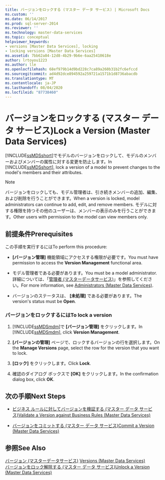 ```yaml
---
title: バージョンをロックする (マスター データ サービス) | Microsoft Docs
ms.custom: ''
ms.date: 06/14/2017
ms.prod: sql-server-2014
ms.reviewer: ''
ms.technology: master-data-services
ms.topic: conceptual
helpviewer_keywords:
- versions [Master Data Services], locking
- locking versions [Master Data Services]
ms.assetid: 7bb62a84-12d8-4b29-9b6e-6aa25410618e
author: lrtoyou1223
ms.author: lle
ms.openlocfilehash: 68ef979b14d9bd228c7ca89a260b31b2fc6efccd
ms.sourcegitcommit: ad4d92dce894592a259721a1571b1d8736abacdb
ms.translationtype: MT
ms.contentlocale: ja-JP
ms.lasthandoff: 08/04/2020
ms.locfileid: "87738460"
---
```

# <a name="lock-a-version-master-data-services"></a><span data-ttu-id="287e1-102">バージョンをロックする (マスター データ サービス)</span><span class="sxs-lookup"><span data-stu-id="287e1-102">Lock a Version (Master Data Services)</span></span>
  <span data-ttu-id="287e1-103">[!INCLUDE[ssMDSshort](../includes/ssmdsshort-md.md)]でモデルのバージョンをロックして、モデルのメンバーおよびメンバーの属性に対する変更を防止します。</span><span class="sxs-lookup"><span data-stu-id="287e1-103">In [!INCLUDE[ssMDSshort](../includes/ssmdsshort-md.md)], lock a version of a model to prevent changes to the model's members and their attributes.</span></span>  
  
> [!NOTE]  
>  <span data-ttu-id="287e1-104">バージョンをロックしても、モデル管理者は、引き続きメンバーの追加、編集、および削除を行うことができます。</span><span class="sxs-lookup"><span data-stu-id="287e1-104">When a version is locked, model administrators can continue to add, edit, and remove members.</span></span> <span data-ttu-id="287e1-105">モデルに対する権限を持つその他のユーザーは、メンバーの表示のみを行うことができます。</span><span class="sxs-lookup"><span data-stu-id="287e1-105">Other users with permission to the model can view members only.</span></span>  
  
## <a name="prerequisites"></a><span data-ttu-id="287e1-106">前提条件</span><span class="sxs-lookup"><span data-stu-id="287e1-106">Prerequisites</span></span>  
 <span data-ttu-id="287e1-107">この手順を実行するには</span><span class="sxs-lookup"><span data-stu-id="287e1-107">To perform this procedure:</span></span>  
  
-   <span data-ttu-id="287e1-108">**[バージョン管理]** 機能領域にアクセスする権限が必要です。</span><span class="sxs-lookup"><span data-stu-id="287e1-108">You must have permission to access the **Version Management** functional area.</span></span>  
  
-   <span data-ttu-id="287e1-109">モデル管理者である必要があります。</span><span class="sxs-lookup"><span data-stu-id="287e1-109">You must be a model administrator.</span></span> <span data-ttu-id="287e1-110">詳細については、「[管理者 &#40;マスターデータサービス&#41;](administrators-master-data-services.md)」を参照してください。</span><span class="sxs-lookup"><span data-stu-id="287e1-110">For more information, see [Administrators &#40;Master Data Services&#41;](administrators-master-data-services.md).</span></span>  
  
-   <span data-ttu-id="287e1-111">バージョンのステータスは、 **[未処理]** である必要があります。</span><span class="sxs-lookup"><span data-stu-id="287e1-111">The version's status must be **Open**.</span></span>  
  
### <a name="to-lock-a-version"></a><span data-ttu-id="287e1-112">バージョンをロックするには</span><span class="sxs-lookup"><span data-stu-id="287e1-112">To lock a version</span></span>  
  
1.  <span data-ttu-id="287e1-113">[!INCLUDE[ssMDSmdm](../includes/ssmdsmdm-md.md)]で **[バージョン管理]** をクリックします。</span><span class="sxs-lookup"><span data-stu-id="287e1-113">In [!INCLUDE[ssMDSmdm](../includes/ssmdsmdm-md.md)], click **Version Management**.</span></span>  
  
2.  <span data-ttu-id="287e1-114">**[バージョンの管理]** ページで、ロックするバージョンの行を選択します。</span><span class="sxs-lookup"><span data-stu-id="287e1-114">On the **Manage Versions** page, select the row for the version that you want to lock.</span></span>  
  
3.  <span data-ttu-id="287e1-115">**[ロック]** をクリックします。</span><span class="sxs-lookup"><span data-stu-id="287e1-115">Click **Lock**.</span></span>  
  
4.  <span data-ttu-id="287e1-116">確認のダイアログ ボックスで **[OK]** をクリックします。</span><span class="sxs-lookup"><span data-stu-id="287e1-116">In the confirmation dialog box, click **OK**.</span></span>  
  
## <a name="next-steps"></a><span data-ttu-id="287e1-117">次の手順</span><span class="sxs-lookup"><span data-stu-id="287e1-117">Next Steps</span></span>  
  
-   [<span data-ttu-id="287e1-118">ビジネス ルールに対してバージョンを検証する (マスター データ サービス)</span><span class="sxs-lookup"><span data-stu-id="287e1-118">Validate a Version against Business Rules &#40;Master Data Services&#41;</span></span>](../../2014/master-data-services/validate-a-version-against-business-rules-master-data-services.md)  
  
-   [<span data-ttu-id="287e1-119">バージョンをコミットする (マスター データ サービス)</span><span class="sxs-lookup"><span data-stu-id="287e1-119">Commit a Version &#40;Master Data Services&#41;</span></span>](../../2014/master-data-services/commit-a-version-master-data-services.md)  
  
## <a name="see-also"></a><span data-ttu-id="287e1-120">参照</span><span class="sxs-lookup"><span data-stu-id="287e1-120">See Also</span></span>  
 <span data-ttu-id="287e1-121">[バージョン &#40;マスターデータサービス&#41;](../../2014/master-data-services/versions-master-data-services.md) </span><span class="sxs-lookup"><span data-stu-id="287e1-121">[Versions &#40;Master Data Services&#41;](../../2014/master-data-services/versions-master-data-services.md) </span></span>  
 [<span data-ttu-id="287e1-122">バージョンをロック解除する (マスター データ サービス)</span><span class="sxs-lookup"><span data-stu-id="287e1-122">Unlock a Version &#40;Master Data Services&#41;</span></span>](../../2014/master-data-services/unlock-a-version-master-data-services.md)  
  
  

